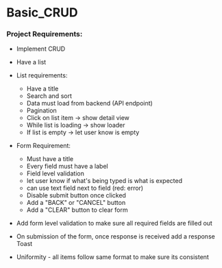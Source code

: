 # Basic_CRUD
### Project Requirements:

- Implement CRUD
- Have a list
- List requirements:
  - Have a title
  - Search and sort
  - Data must load from backend (API endpoint)
  - Pagination
  - Click on list item -> show detail view
  - While list is loading -> show loader
  - If list is empty -> let user know is empty
- Form Requirement:
  - Must have a title
  - Every field must have a label
  - Field level validation
  - let user know if what's being typed is what is expected
  - can use text field next to field (red: error)
  - Disable submit button once clicked
  - Add a "BACK" or "CANCEL" button
  - Add a "CLEAR" button to clear form

- Add form level validation to make sure all required fields are filled out
- On submission of the form, once response is received add a response Toast
- Uniformity - all items follow same format to make sure its consistent
